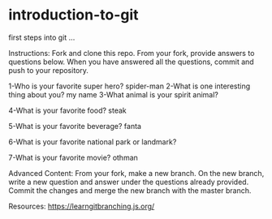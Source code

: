 # introduction-to-git

first steps into git ...

Instructions:
Fork and clone this repo. From your fork, provide answers to questions below. When you have answered all the questions, commit and push to your repository.

1-Who is your favorite super hero?
spider-man
2-What is one interesting thing about you?
my name
3-What animal is your spirit animal? 

4-What is your favorite food? steak

5-What is your favorite beverage? fanta

6-What is your favorite national park or landmark? 

7-What is your favorite movie? othman

Advanced Content:
From your fork, make a new branch. On the new branch, write a new question and answer under the questions already provided. Commit the changes and merge the new branch with the master branch.

Resources:
https://learngitbranching.js.org/
